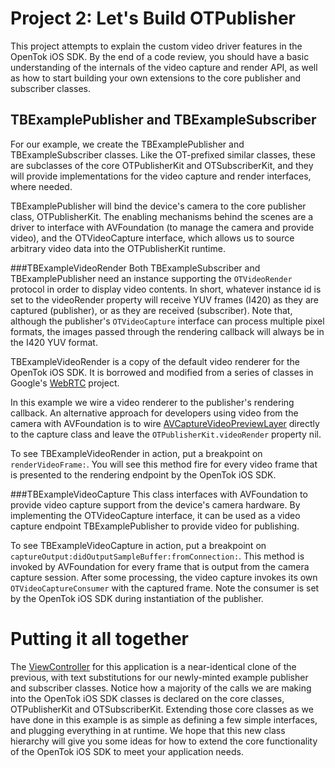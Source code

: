 Project 2: Let's Build OTPublisher
==================================

This project attempts to explain the custom video driver features in the
OpenTok iOS SDK. By the end of a code review, you should have a basic
understanding of the internals of the video capture and render API, as well as
how to start building your own extensions to the core publisher and subscriber
classes.


TBExamplePublisher and TBExampleSubscriber
------------------------------------------

For our example, we create the TBExamplePublisher and TBExampleSubscriber
classes. Like the OT-prefixed similar classes, these are subclasses of the
core OTPublisherKit and OTSubscriberKit, and they will provide implementations
for the video capture and render interfaces, where needed.

TBExamplePublisher will bind the device's camera to the core publisher class, 
OTPublisherKit. The enabling mechanisms behind the scenes are a driver to
interface with AVFoundation (to manage the camera and provide video), and the
OTVideoCapture interface, which allows us to source arbitrary video data into
the OTPublisherKit runtime.

###TBExampleVideoRender
Both TBExampleSubscriber and TBExamplePublisher need an instance supporting the
`OTVideoRender` protocol in order to display video contents. In short, whatever
instance id is set to the videoRender property will receive YUV frames (I420) as
they are captured (publisher), or as they are received (subscriber). Note that,
although the publisher's `OTVideoCapture` interface can process multiple pixel
formats, the images passed through the rendering callback will always be in the
I420 YUV format.

TBExampleVideoRender is a copy of the default video renderer for the OpenTok
iOS SDK. It is borrowed and modified from a series of classes in Google's
[WebRTC][1] project.

In this example we wire a video renderer to the publisher's rendering
callback. An alternative approach for developers using video from the camera
with AVFoundation is to wire [AVCaptureVideoPreviewLayer][2] directly to the 
capture class and leave the `OTPublisherKit.videoRender` property nil.

To see TBExampleVideoRender in action, put a breakpoint on `renderVideoFrame:`.
You will see this method fire for every video frame that is presented to the
rendering endpoint by the OpenTok iOS SDK.

###TBExampleVideoCapture
This class interfaces with AVFoundation to provide video capture support from
the device's camera hardware. By implementing the OTVideoCapture interface, it
can be used as a video capture endpoint TBExamplePublisher to provide video for 
publishing.

To see TBExampleVideoCapture in action, put a breakpoint on 
`captureOutput:didOutputSampleBuffer:fromConnection:`. This method is invoked by
AVFoundation for every frame that is output from the camera capture session.
After some processing, the video capture invokes its own 
`OTVideoCaptureConsumer` with the captured frame. Note the consumer is set by
the OpenTok iOS SDK during instantiation of the publisher.


Putting it all together
=======================

The [ViewController](Lets-Build-OTPublisher/ViewController.m) for this 
application is a near-identical clone of the previous, with text substitutions
for our newly-minted example publisher and subscriber classes. Notice how a 
majority of the calls we are making into the OpenTok iOS SDK classes is declared
on the core classes, OTPublisherKit and OTSubscriberKit. Extending those core 
classes as we have done in this example is as simple as defining a few simple
interfaces, and plugging everything in at runtime. We hope that this new
class hierarchy will give you some ideas for how to extend the core 
functionality of the OpenTok iOS SDK to meet your application needs.


[1]: https://code.google.com/p/webrtc/source/browse/trunk/talk/app/webrtc/objc/
[2]: https://developer.apple.com/library/ios/documentation/AVFoundation/Reference/AVCaptureVideoPreviewLayer_Class/Reference/Reference.html
